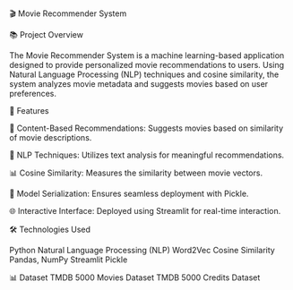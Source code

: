 🎬 Movie Recommender System

📚 Project Overview

The Movie Recommender System is a machine learning-based application designed to provide
personalized movie recommendations to users. Using Natural Language Processing (NLP) 
techniques and cosine similarity, the system analyzes movie metadata and suggests movies 
based on user preferences.

🚀 Features

🎥 Content-Based Recommendations: Suggests movies based on similarity of movie descriptions.

🧠 NLP Techniques: Utilizes text analysis for meaningful recommendations.

📊 Cosine Similarity: Measures the similarity between movie vectors.

💾 Model Serialization: Ensures seamless deployment with Pickle.

🌐 Interactive Interface: Deployed using Streamlit for real-time interaction.

🛠️ Technologies Used

Python
Natural Language Processing (NLP)
Word2Vec
Cosine Similarity
Pandas, NumPy
Streamlit
Pickle

📊 Dataset
TMDB 5000 Movies Dataset
TMDB 5000 Credits Dataset
